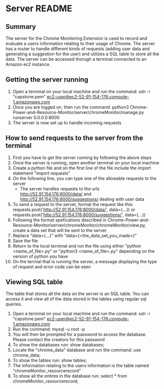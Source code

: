# Server README
## Summary
The server for the Chrome Monitoring Extension is used to record and evaluate a users information relating to their usage of Chrome. The server has a router to handle different 
kinds of requests (adding user data and generating a suggestion for the user) and utilizes a SQL table to store all the data. The server can be accessed thorugh a terminal connected
to an Amazon ec2 instance.

## Getting the server running
1. Open a terminal on your local machine and run the command: ssh -i "capstone.pem" ec2-user@ec2-52-91-154-176.compute-1.amazonaws.com
2. Once you are logged on, then run the command: python3 Chrome-Power-and-Resource-Monitor/server/chromeMonitor/manage.py runserver 0.0.0.0:8000
3. The server is now set up to handle incoming requests

## How to send requests to the server from the terminal
1. First you have to get the server running by following the above steps
2. Once the server is running, open another terminal on your local machine
3. Create a python file and on the first line of the file include the import statement "import requests"
4. On the following line, you can type one of the allowable requests to the server
    * The server handles requests to the urls http://52.91.154.176:8000/data/ and http://52.91.154.176:8000/suggestions/ dealing with user data
6. To send a request to the server, format the request like this: requests.post('http://52.91.154.176:8000/data/', data={...}) or requests.post('http://52.91.154.176:8000/suggestions/', data={...})
7. Following the format spefications described in Chrome-Power-and-Resource-Monitor/server/chromeMonitor/chromeMonitor/view.py, create a data set that will be sent to the server
8. Replace "data={...}" with "data={<the_data_set_you_made>}"
9. Save the file
10. Return to the local terminal and run the file using either "python <name_of_file>.py" or "python3 <name_of_file>.py" depending on the version of python you have
11. On the termial that is running the server, a message displaying the type of request and error code can be seen

## Viewing SQL table
The table that stores all the data on the server is an SQL table. You can access it and view all of the data stored in the tables using regular sql queries.
1. Open a terminal on your local machine and run the command: ssh -i "capstone.pem" ec2-user@ec2-52-91-154-176.compute-1.amazonaws.com
2. Run the command: mysql -u root -p
3. You will then be prompted for a password to access the database. Please contact the creators for this password
4. To show the databases run: show databases;
5. Locate the "chrome_data" database and run the command: use chrome_data;
6. To show the tables run: show tables;
7. The information relating to the users information is the table named "chromeMonitor_resourcerecord"
8. To show all the entires in the database run: select * from chromeMonitor_resourcerecord;
